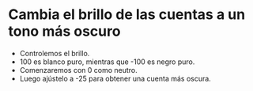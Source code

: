 # Cambia el brillo de las cuentas a un tono más oscuro

- Controlemos el brillo.
- 100 es blanco puro, mientras que -100 es negro puro.
- Comenzaremos con 0 como neutro.
- Luego ajústelo a -25 para obtener una cuenta más oscura.
